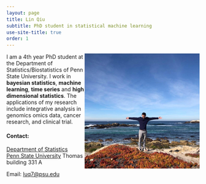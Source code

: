 ```yaml
---
layout: page
title: Lin Qiu
subtitle: PhD student in statistical machine learning
use-site-title: true
order: 1
---
```

<img align="right" src="/image/ca.png" alt="" width="300">

I am a 4th year PhD student at the Department of Statistics/Biostatistics of Penn State University. I work in **bayesian statistics**, **machine learning**, **time series** and **high dimensional statistics**. The applications of my research include integrative analysis in genomics omics data, cancer research, and clinical trial. 

#### Contact:
[Department of Statistics](https://science.psu.edu/stat)  
[Penn State University](https://www.psu.edu)
 Thomas building 331 A


Email: luq7@psu.edu

